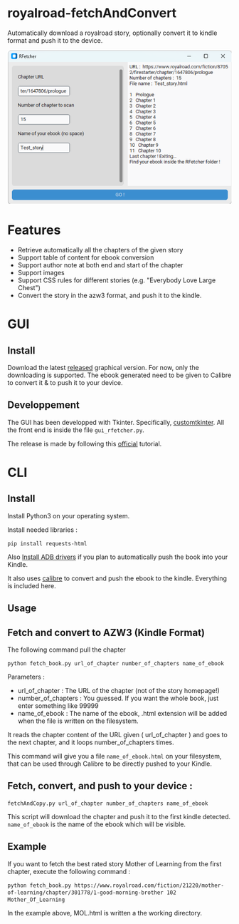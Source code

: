 # royalroad-fetchAndConvert
Automatically download a royalroad story, optionally convert it to kindle format and push it to the device.

![GUI Homepage](homepage.png)


# Features

* Retrieve automatically all the chapters of the given story
* Support table of content for ebook conversion
* Support author note at both end and start of the chapter
* Support images
* Support CSS rules for different stories (e.g. "Everybody Love Large Chest")
* Convert the story in the azw3 format, and push it to the kindle.


# GUI

## Install

Download the latest [released](https://github.com/lonode/royalroad-fetchAndConvert/releases) graphical version. For now, only the downloading is supported. The ebook generated need to be given to Calibre to convert it & to push it to your device.

## Developpement

The GUI has been developped with Tkinter. Specifically, [customtkinter](https://github.com/tomschimansky/customtkinter). All the front end is inside the file ``gui_rfetcher.py``.

The release is made by following this [official](https://customtkinter.tomschimansky.com/documentation/packaging) tutorial.

# CLI

## Install

Install Python3 on your operating system. 

Install needed libraries : 

	pip install requests-html

Also [Install ADB drivers](https://adb.clockworkmod.com/) if you plan to automatically push the book into your Kindle.



It also uses [calibre](https://github.com/kovidgoyal/calibre) to convert and push the ebook to the kindle. Everything is included here.  

## Usage

## Fetch and convert to AZW3 (Kindle Format)

The following command pull the chapter

	python fetch_book.py url_of_chapter number_of_chapters name_of_ebook

Parameters :  

* url_of_chapter : The URL of the chapter (not of the story homepage!)
* number_of_chapters : You guessed. If you want the whole book, just enter something like 99999
* name_of_ebook : The name of the ebook, .html extension will be added when the file is written on the filesystem.

It reads the chapter content of the URL given ( url_of_chapter ) and goes to the next chapter, and it loops number_of_chapters times.  

This command will give you a file ```name_of_ebook.html``` on your filesystem, that can be used through Calibre to be directly pushed to your Kindle. 


## Fetch, convert, and push to your device : 

	fetchAndCopy.py url_of_chapter number_of_chapters name_of_ebook

This script will download the chapter and push it to the first kindle detected. ```name_of_ebook``` is the name of the ebook which will be visible.


## Example  

If you want to fetch the best rated story Mother of Learning from the first chapter, execute the following command :

    python fetch_book.py https://www.royalroad.com/fiction/21220/mother-of-learning/chapter/301778/1-good-morning-brother 102 Mother_Of_Learning
  
In the example above, MOL.html is written a the working directory.
